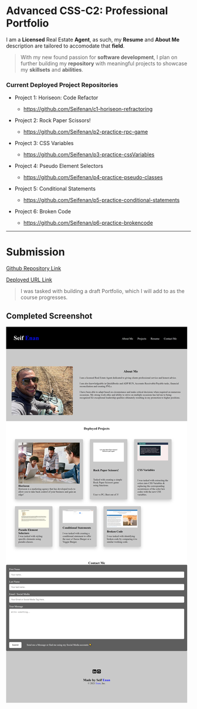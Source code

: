 # Advanced CSS-C2: Professional Portfolio

I am a **Licensed** Real Estate **Agent**, as such, my **Resume** and **About Me** description are tailored to accomodate that **field**.

> With my new found passion for **software development**, I plan on further building my **repository** with meaningful projects to showcase my **skillsets** and **abilities**.

### Current Deployed Project Repositories
* Project 1: Horiseon: Code Refactor
    - https://github.com/Seifenan/c1-horiseon-refractoring

* Project 2: Rock Paper Scissors!
    - https://github.com/Seifenan/p2-practice-rpc-game
    
* Project 3: CSS Variables
    - https://github.com/Seifenan/p3-practice-cssVariables
    
* Project 4: Pseudo Element Selectors
    - https://github.com/Seifenan/p4-practice-pseudo-classes
    
* Project 5: Conditional Statements
    - https://github.com/Seifenan/p5-practice-conditional-statements
    
* Project 6: Broken Code
    - https://github.com/Seifenan/p6-practice-brokencode

--- 
# Submission

[Github Repository Link](https://github.com/Seifenan/c2-professional-portfolio) 

[Deployed URL Link](https://seifenan.github.io/c2-professional-portfolio/) 

>I was tasked with building a draft Portfolio, which I will add to as the course progresses.

## Completed Screenshot

<img src="assets\images\Screenshot.png">

